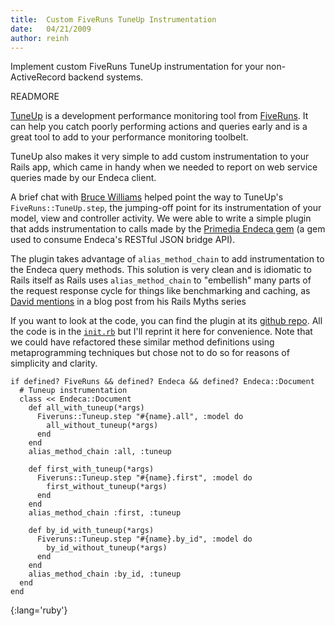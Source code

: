 ```yaml
--- 
title:  Custom FiveRuns TuneUp Instrumentation
date:   04/21/2009
author: reinh
--- 
```


Implement custom FiveRuns TuneUp instrumentation for your non-ActiveRecord
backend systems.

READMORE

[TuneUp](http://www.fiveruns.com/products/tuneup) is a development performance
monitoring tool from [FiveRuns](http://www.fiveruns.com). It can help you catch
poorly performing actions and queries early and is a great tool to add to your
performance monitoring toolbelt.

TuneUp also makes it very simple to add custom instrumentation to your Rails
app, which came in handy when we needed to report on web service queries made
by our Endeca client.

A brief chat with [Bruce Williams](http://codefluency.com) helped point the way to TuneUp's `FiveRuns::TuneUp.step`, the jumping-off point for its instrumentation of your model, view and controller activity. We were able to write a simple plugin that adds instrumentation to calls made by the [Primedia Endeca gem](http://github.com/primedia/endeca) (a gem used to consume Endeca's RESTful JSON bridge API).

The plugin takes advantage of `alias_method_chain` to add instrumentation to the Endeca query methods. This solution is very clean and is idiomatic to Rails itself as Rails uses `alias_method_chain` to "embellish" many parts of the request response cycle for things like benchmarking and caching, as [David mentions](http://www.loudthinking.com/posts/33-myth-4-rails-is-a-monolith) in a blog post from his Rails Myths series

If you want to look at the code, you can find the plugin at its [github repo](http://github.com/primedia/endeca_tuneup). All the code is in the [`init.rb`](http://github.com/primedia/endeca_tuneup/blob/0e59b0c1f2bdac7f09bb07649b6aab5541aebd7d/init.rb) but I'll reprint it here for convenience. Note that we could have refactored these similar method definitions using metaprogramming techniques but chose not to do so for reasons of simplicity and clarity.

    if defined? FiveRuns && defined? Endeca && defined? Endeca::Document
      # Tuneup instrumentation
      class << Endeca::Document
        def all_with_tuneup(*args)
          Fiveruns::Tuneup.step "#{name}.all", :model do
            all_without_tuneup(*args)
          end
        end
        alias_method_chain :all, :tuneup

        def first_with_tuneup(*args)
          Fiveruns::Tuneup.step "#{name}.first", :model do
            first_without_tuneup(*args)
          end
        end
        alias_method_chain :first, :tuneup

        def by_id_with_tuneup(*args)
          Fiveruns::Tuneup.step "#{name}.by_id", :model do
            by_id_without_tuneup(*args)
          end
        end
        alias_method_chain :by_id, :tuneup
      end
    end
{:lang='ruby'}
